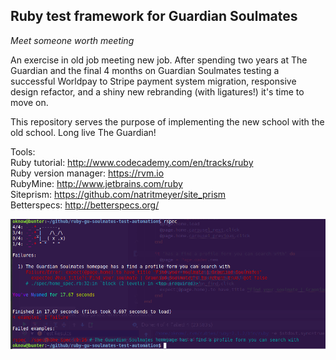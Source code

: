 ## Ruby test framework for Guardian Soulmates
*Meet someone worth meeting*

An exercise in old job meeting new job. After spending two years at The Guardian and the final 4 months on Guardian Soulmates testing a successful Worldpay to Stripe payment system migration, responsive design refactor, and a shiny new rebranding (with ligatures!) it's time to move on. 
  
This repository serves the purpose of implementing the new school with the old school. Long live The Guardian!  
  
Tools:  
Ruby tutorial: http://www.codecademy.com/en/tracks/ruby  
Ruby version manager: https://rvm.io  
RubyMine: http://www.jetbrains.com/ruby  
Siteprism: https://github.com/natritmeyer/site_prism  
Betterspecs: http://betterspecs.org/

![NYAN](nyan_screenshot.bmp)

